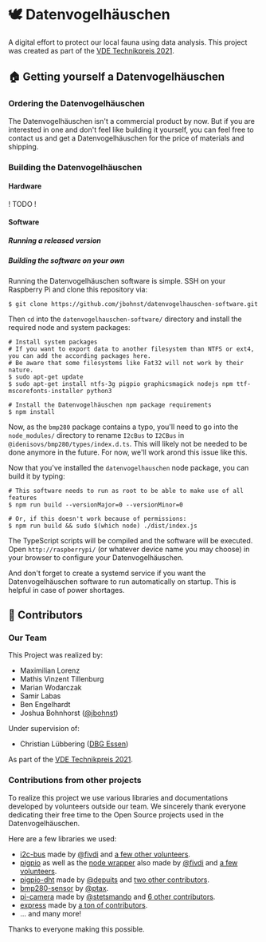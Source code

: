 # 🕊️ Datenvogelhäuschen
A digital effort to protect our local fauna using data analysis. 
This project was created as part of the [VDE Technikpreis 2021](https://www.vde-rhein-ruhr.de/de/youngnet-regional/schule-mint/technikpreis).


## 🏠 Getting yourself a Datenvogelhäuschen
### Ordering the Datenvogelhäuschen
The Datenvogelhäuschen isn't a commercial product by now. But if you are interested in one and don't
feel like building it yourself, you can feel free to contact us and get a Datenvogelhäuschen for the price
of materials and shipping.

### Building the Datenvogelhäuschen
#### Hardware
! TODO !

#### Software
##### Running a released version


##### Building the software on your own
Running the Datenvogelhäuschen software is simple. SSH on your Raspberry Pi and clone this repository via:

```shell
$ git clone https://github.com/jbohnst/datenvogelhauschen-software.git
```

Then `cd` into the `datenvogelhauschen-software/` directory and install the required node and system packages:

```shell
# Install system packages
# If you want to export data to another filesystem than NTFS or ext4, you can add the according packages here.
# Be aware that some filesystems like Fat32 will not work by their nature.
$ sudo apt-get update
$ sudo apt-get install ntfs-3g pigpio graphicsmagick nodejs npm ttf-mscorefonts-installer python3

# Install the Datenvogelhäuschen npm package requirements
$ npm install
```

Now, as the `bmp280` package contains a typo, you'll need to go into the `node_modules/`
directory to rename `I2cBus` to `I2CBus` in `@idenisovs/bmp280/types/index.d.ts`. This will
likely not be needed to be done anymore in the future. For now, we'll work arond this issue like this.

Now that you've installed the `datenvogelhauschen` node package, you can build it by typing:

```shell
# This software needs to run as root to be able to make use of all features
$ npm run build --versionMajor=0 --versionMinor=0

# Or, if this doesn't work because of permissions:
$ npm run build && sudo $(which node) ./dist/index.js
```

The TypeScript scripts will be compiled and the software will be executed. Open `http://raspberrypi/`
(or whatever device name you may choose) in your browser to configure your Datenvogelhäuschen.

And don't forget to create a systemd service if you want the Datenvogelhäuschen software to run
automatically on startup. This is helpful in case of power shortages.

## 👥 Contributors
### Our Team
This Project was realized by:
 - Maximilian Lorenz
 - Mathis Vinzent Tillenburg
 - Marian Wodarczak
 - Samir Labas
 - Ben Engelhardt
 - Joshua Bohnhorst ([@jbohnst](https://github.com/jbohnst))

Under supervision of: 
- Christian Lübbering ([DBG Essen](https://dbgessen.eu/))

As part of the [VDE Technikpreis 2021](https://www.vde-rhein-ruhr.de/de/youngnet-regional/schule-mint/technikpreis).

### Contributions from other projects
To realize this project we use various libraries and documentations developed by volunteers 
outside our team. We sincerely thank everyone dedicating their free time to the Open Source 
projects used in the Datenvogelhäuschen.

Here are a few libraries we used:

- [i2c-bus](https://github.com/fivdi/i2c-bus) made by [@fivdi](https://github.com/fivadi) and 
  [a few other volunteers](https://github.com/fivdi/i2c-bus/graphs/contributors). 
- [pigpio](https://github.com/joan2937/pigpio) as well as the [node wrapper](https://github.com/fivdi/pigpio) also
  made by [@fivdi](https://github.com/fivadi) and [a few volunteers](https://github.com/fivdi/pigpio/graphs/contributors).
- [pigpio-dht](https://github.com/depuits/pigpio-dht) made by [@depuits](https://github.com/depuits) and
  [two other contributors](https://github.com/depuits/pigpio-dht/graphs/contributors).
- [bmp280-sensor](https://bitbucket.org/ptax/bmp280-sensor) by [@ptax](https://bitbucket.org/ptax).
- [pi-camera](https://github.com/stetsmando/pi-camera) made by [@stetsmando](https://github.com/stetsmando) and
  [6 other contributors](https://github.com/stetsmando/pi-camera/graphs/contributors).
- [express](https://github.com/expressjs/express) made by [a ton of contributors](https://github.com/expressjs/express/graphs/contributors).
- ... and many more!

Thanks to everyone making this possible.
